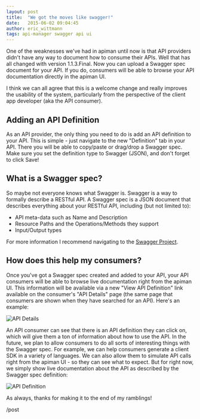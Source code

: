 ```yaml
---
layout: post
title:  "We got the moves like swagger!"
date:   2015-06-02 09:04:45
author: eric_wittmann
tags: api-manager swagger api ui
---
```


One of the weaknesses we've had in apiman until now is that API providers didn't have
any way to document how to consume their APIs.  Well that has all changed with version
1.1.3.Final.  Now you can upload a Swagger spec document for your API.  If you do,
consumers will be able to browse your API documentation directly in the apiman UI.

I think we can all agree that this is a welcome change and really improves the usability
of the system, particularly from the perspective of the client app developer (aka the
API consumer).

<!--more-->

## Adding an API Definition
As an API provider, the only thing you need to do is add an API definition to your
API.  This is simple - just navigate to the new "Definition" tab in your API.
There you will be able to copy/paste or drag/drop a Swagger spec.  Make sure you set the
definition type to Swagger (JSON), and don't forget to click Save!

## What is a Swagger spec?
So maybe not everyone knows what Swagger is.  Swagger is a way to formally describe a
RESTful API.  A Swagger spec is a JSON document that describes everything
about your RESTful API, including (but not limited to):

* API meta-data such as Name and Description
* Resource Paths and the Operations/Methods they support
* Input/Output types

For more information I recommend navigating to the [Swagger Project](https://swagger.io/).

## How does this help my consumers?
Once you've got a Swagger spec created and added to your API, your API
consumers will be able to browse live documentation right from the apiman UI.  This
information will be available via a new "View API Definition" link available on
the consumer's "API Details" page (the same page that consumers are shown when
they have searched for an API).  Here's an example:

![API Details](/blog/images/2015-06-02/api-details.png)

An API consumer can see that there is an API definition they can click on, which
will give them a ton of information about how to use the API.  In the future, we
plan to allow consumers to do all sorts of interesting things with the Swagger spec.
For example, we can help consumers generate a client SDK in a variety of languages.
We can also allow them to simulate API calls right from the apiman UI - so they can
see what to expect.  But for right now, we simply show live documentation about the
API as described by the Swagger spec definition:


![API Definition](/blog/images/2015-06-02/api-definition.png)


As always, thanks for making it to the end of my ramblings!

/post
